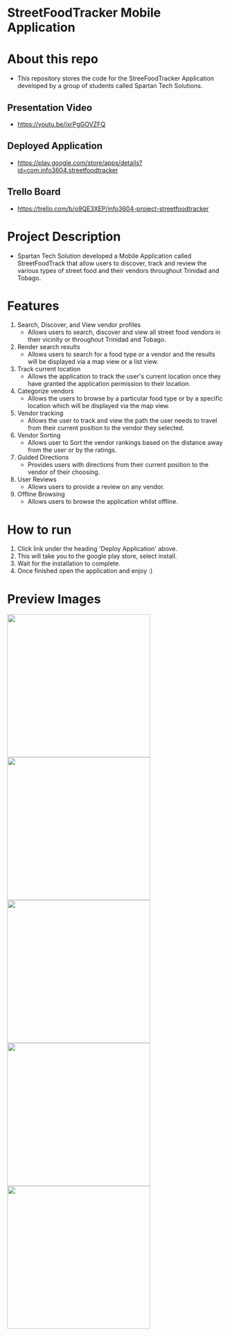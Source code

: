 # StreetFoodTracker Mobile Application
# About this repo
  - This repository stores the code for the StreeFoodTracker Application developed by a group of students called Spartan Tech Solutions.
  ## Presentation Video
   - https://youtu.be/jxrPgGOVZFQ
  ## Deployed Application
   - https://play.google.com/store/apps/details?id=com.info3604.streetfoodtracker
  ## Trello Board 
   - https://trello.com/b/o9QE3XEP/info3604-project-streetfoodtracker

# Project Description
  - Spartan Tech Solution developed a Mobile Application called StreetFoodTrack that allow users to discover, track and review the various types of street food       and their vendors throughout Trinidad and Tobago.

# Features 

1. Search, Discover, and View vendor profiles
	- Allows users to search, discover and view all street food vendors in their vicinity or throughout Trinidad and Tobago. 
2. Render search results
	- Allows users to search for a food type or a vendor and the results will be displayed via a map view or a list view. 
3. Track current location
	- Allows the application to track the user's current location once they have granted the application permission to their location. 
4. Categorize vendors
	- Allows the users to browse by a particular food type or by a specific location which will be displayed via the map view. 
5. Vendor tracking
	- Allows the user to track and view the path the user needs to travel from their current position to the vendor they selected. 
6. Vendor Sorting
	- Allows user to Sort the vendor rankings based on the distance away from the user or by the ratings. 
7. Guided Directions
	- Provides users with directions from their current position to the vendor of their choosing. 
8. User Reviews 
	- Allows users to provide a review on any vendor.
9. Offline Browsing 
	- Allows users to browse the application whilst offline.

# How to run
  1. Click link under the heading 'Deploy Application' above.
  2. This will take you to the google play store, select install.
  3. Wait for the installation to complete.
  4. Once finished open the application and enjoy :)

# Preview Images 
<p align="left">
	<img src="https://github.com/satash007/StreetFoodTracker/blob/master/Screenshots/19-04-2022/Screenshot_20220419_093849.png" width="330">
	<img src="https://github.com/satash007/StreetFoodTracker/blob/master/Screenshots/19-04-2022/Screenshot_20220419_093930.png" width="330">
	<img src="https://github.com/satash007/StreetFoodTracker/blob/master/Screenshots/19-04-2022/Screenshot_20220419_094002.png" width="330">
	<img src="https://github.com/satash007/StreetFoodTracker/blob/master/Screenshots/19-04-2022/Screenshot_20220419_095312.png" width="330">
	<img src="https://github.com/satash007/StreetFoodTracker/blob/master/Screenshots/19-04-2022/Screenshot_20220419_095331.png" width="330">
</p>
